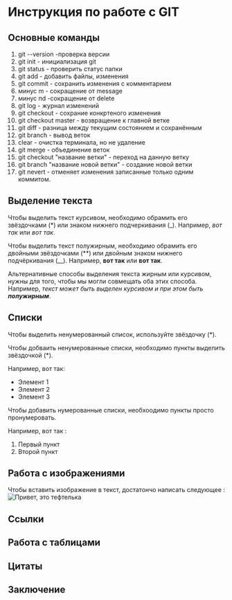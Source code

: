 # Инструкция по работе с GIT

## Основные команды

1. git --version -проверка версии
2. git init - инициализация git
3. git status - проверить статус папки
4. git add - добавить файлы, изменения
5. git commit - сохранить изменения с комментарием
6.  минус m - сокращение от message
7. минус пd -сокращение от delete
8. git log - журнал изменений
9. git checkout - сохрание конкртеного изменения
10. git checkout master - возвращение к главной ветке
11. git diff - разница между текущим состоянием и сохранённым
12. git branch - вывод веток
13. clear - очистка терминала, но не удаление
14. git merge - объединение веток
15. git checkout  "название ветки" - переход на данную ветку
16. git branch "название новой ветки" - создание новой ветки
17. git nevert - отменяет изменения записанные только одним коммитом.


## Выделение текста

Чтобы выделить текст курсивом, необходимо обрамить его звёздочками (*) или знаком нижнего подчеркивания (_). Например, *вот так* или _вот так_.

Чтобы выделить текст полужирным, необходимо обрамить его двойными звёздочками (**) или двойным знаком нижнего подчёркивания (__). 
Например, **вот так** или __вот так__.

Альтернативные способы выделения текста жирным или курсивом, нужны для того, чтобы мы могли совмещать оба этих способа. Например, _текст может быть выделен курсивом и при этом быть **полужирным**_.

## Списки

Чтобы выделить ненумерованный список, используйте звёздочку (*).

Чтобы добваить ненумерованные списки, необходимо пункты выделить звёздочкой (*).

Например, вот так:

* Элемент 1
* Элемент 2 
* Элемент 3

Чтобы добавить нумерованные списки, необхоодимо пункты просто пронумеровать.

Например, вот так :
1. Первый пункт
2. Второй пункт



## Работа с изображениями

Чтобы вставить изображение в текст, достатончо написать следующее :
![Привет, это тефтелька](kotik.jpg)


## Ссылки 

## Работа с таблицами

## Цитаты 

## Заключение
